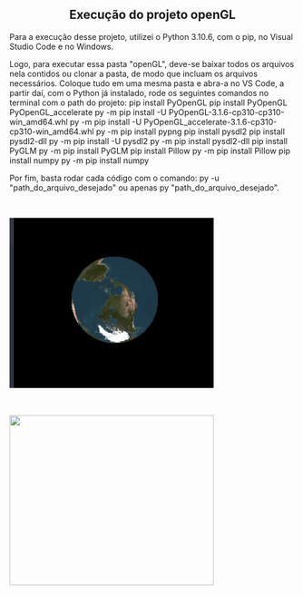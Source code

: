 <h2 align="center"> Execução do projeto openGL </h2>

Para a execução desse projeto, utilizei o Python 3.10.6, com o pip, no Visual Studio Code e no Windows.

Logo, para executar essa pasta "openGL", deve-se baixar todos os arquivos nela contidos ou clonar a pasta, de modo que incluam os arquivos necessários. Coloque tudo em uma mesma pasta e abra-a no VS Code, a partir daí, com o Python já instalado, rode os seguintes comandos no terminal com o path do projeto:
  pip install PyOpenGL
  pip install PyOpenGL PyOpenGL_accelerate
  py -m pip install -U PyOpenGL-3.1.6-cp310-cp310-win_amd64.whl
  py -m pip install -U PyOpenGL_accelerate-3.1.6-cp310-cp310-win_amd64.whl
  py -m pip install pypng
  pip install pysdl2 
  pip install pysdl2-dll
  py -m pip install -U pysdl2
  py -m pip install pysdl2-dll
  pip install PyGLM
  py -m pip install PyGLM
  pip install Pillow
  py -m pip install Pillow
  pip install numpy
  py -m pip install numpy

 Por fim, basta rodar cada código com o comando: py -u "path_do_arquivo_desejado" 
 ou apenas py "path_do_arquivo_desejado".
 
 <br>
 <p> 
    <img width= "360" height= "300" src= "globo.gif"> 
 </p>
 <br>
 <p> 
    <img width= "360" height= "300" src= "newglpy/TeapotTextureApp.gif"> 
 </p>

